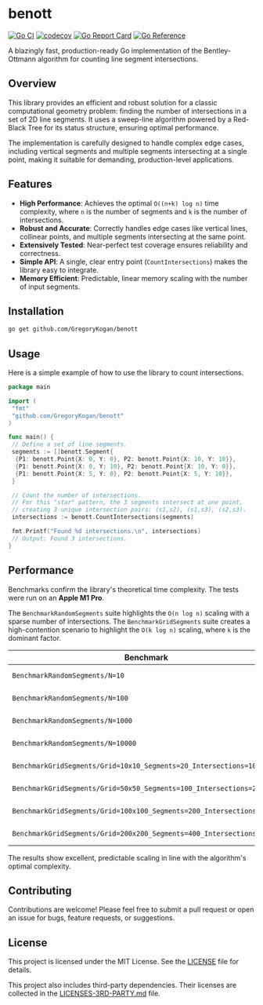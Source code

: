 # benott

[![Go CI](https://github.com/GregoryKogan/benott/actions/workflows/go.yml/badge.svg)](https://github.com/GregoryKogan/benott/actions)
[![codecov](https://codecov.io/gh/GregoryKogan/benott/graph/badge.svg)](https://codecov.io/gh/GregoryKogan/benott)
[![Go Report Card](https://goreportcard.com/badge/github.com/GregoryKogan/benott)](https://goreportcard.com/report/github.com/GregoryKogan/benott)
[![Go Reference](https://pkg.go.dev/badge/github.com/GregoryKogan/benott.svg)](https://pkg.go.dev/github.com/GregoryKogan/benott)

A blazingly fast, production-ready Go implementation of the Bentley-Ottmann algorithm for counting line segment intersections.

## Overview

This library provides an efficient and robust solution for a classic computational geometry problem: finding the number of intersections in a set of 2D line segments. It uses a sweep-line algorithm powered by a Red-Black Tree for its status structure, ensuring optimal performance.

The implementation is carefully designed to handle complex edge cases, including vertical segments and multiple segments intersecting at a single point, making it suitable for demanding, production-level applications.

## Features

- **High Performance**: Achieves the optimal `O((n+k) log n)` time complexity, where `n` is the number of segments and `k` is the number of intersections.
- **Robust and Accurate**: Correctly handles edge cases like vertical lines, collinear points, and multiple segments intersecting at the same point.
- **Extensively Tested**: Near-perfect test coverage ensures reliability and correctness.
- **Simple API**: A single, clear entry point (`CountIntersections`) makes the library easy to integrate.
- **Memory Efficient**: Predictable, linear memory scaling with the number of input segments.

## Installation

```sh
go get github.com/GregoryKogan/benott
```

## Usage

Here is a simple example of how to use the library to count intersections.

```go
package main

import (
 "fmt"
 "github.com/GregoryKogan/benott"
)

func main() {
 // Define a set of line segments.
 segments := []benott.Segment{
  {P1: benott.Point{X: 0, Y: 0}, P2: benott.Point{X: 10, Y: 10}},
  {P1: benott.Point{X: 0, Y: 10}, P2: benott.Point{X: 10, Y: 0}},
  {P1: benott.Point{X: 5, Y: 0}, P2: benott.Point{X: 5, Y: 10}},
 }

 // Count the number of intersections.
 // For this "star" pattern, the 3 segments intersect at one point,
 // creating 3 unique intersection pairs: (s1,s2), (s1,s3), (s2,s3).
 intersections := benott.CountIntersections(segments)

 fmt.Printf("Found %d intersections.\n", intersections)
 // Output: Found 3 intersections.
}
```

## Performance

Benchmarks confirm the library's theoretical time complexity. The tests were run on an **Apple M1 Pro**.

The `BenchmarkRandomSegments` suite highlights the `O(n log n)` scaling with a sparse number of intersections. The `BenchmarkGridSegments` suite creates a high-contention scenario to highlight the `O(k log n)` scaling, where `k` is the dominant factor.

| Benchmark                                                        | Operations | Time/Op      | Memory/Op    | Allocs/Op  |
| ---------------------------------------------------------------- | ---------- | ------------ | ------------ | ---------- |
| `BenchmarkRandomSegments/N=10`                                   | 234319     | 4372 ns/op   | 3496 B/op    | 85 allocs/op   |
| `BenchmarkRandomSegments/N=100`                                  | 9804       | 115627 ns/op | 44056 B/op   | 1030 allocs/op |
| `BenchmarkRandomSegments/N=1000`                                 | 645        | 1851251 ns/op| 433798 B/op  | 9852 allocs/op |
| `BenchmarkRandomSegments/N=10000`                                | 43         | 29025479 ns/op| 4694687 B/op | 100505 allocs/op|
| `BenchmarkGridSegments/Grid=10x10_Segments=20_Intersections=100`   | 21450      | 55818 ns/op  | 31624 B/op   | 811 allocs/op  |
| `BenchmarkGridSegments/Grid=50x50_Segments=100_Intersections=2500` | 745        | 1604035 ns/op| 685324 B/op  | 18013 allocs/op|
| `BenchmarkGridSegments/Grid=100x100_Segments=200_Intersections=10000`| 165        | 7506986 ns/op| 2691138 B/op | 71014 allocs/op|
| `BenchmarkGridSegments/Grid=200x200_Segments=400_Intersections=40000`| 36         | 31361110 ns/op| 10661605 B/op| 282015 allocs/op|

The results show excellent, predictable scaling in line with the algorithm's optimal complexity.

## Contributing

Contributions are welcome! Please feel free to submit a pull request or open an issue for bugs, feature requests, or suggestions.

## License

This project is licensed under the MIT License. See the [LICENSE](LICENSE) file for details.

This project also includes third-party dependencies. Their licenses are collected in the [LICENSES-3RD-PARTY.md](LICENSES-3RD-PARTY.md) file.
